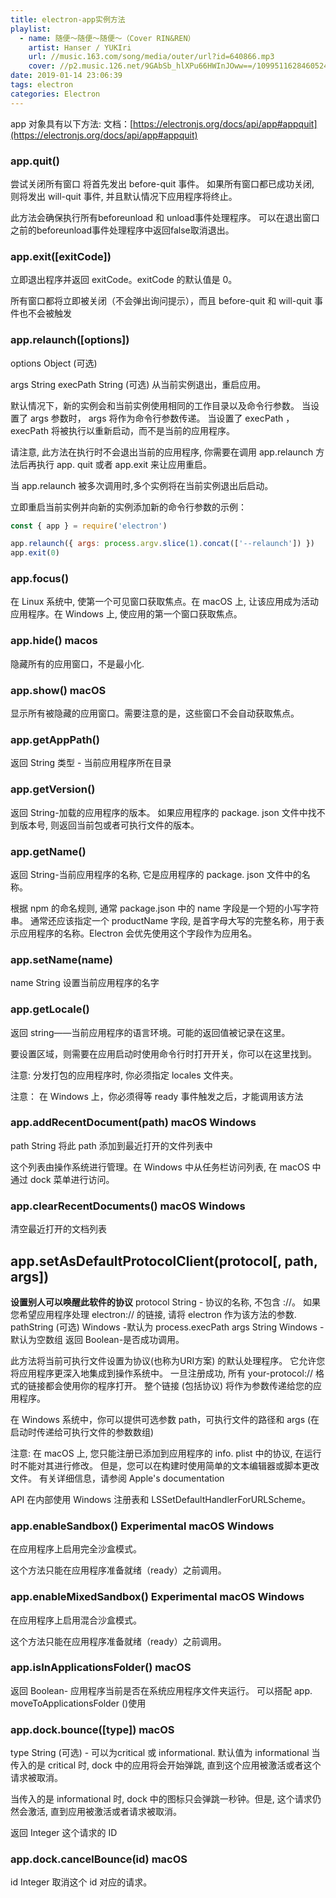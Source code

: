 ```yaml
---
title: electron-app实例方法
playlist:
  - name: 随便～随便～随便～（Cover RIN&REN）
    artist: Hanser / YUKIri
    url: //music.163.com/song/media/outer/url?id=640866.mp3
    cover: //p2.music.126.net/9GAbSb_hlXPu66HWInJOww==/109951162846052486.jpg?param=90y90
date: 2019-01-14 23:06:39
tags: electron
categories: Electron
---
```


app 对象具有以下方法:
文档：[https://electronjs.org/docs/api/app#appquit](https://electronjs.org/docs/api/app#appquit)

<!-- more -->

### app.quit()
尝试关闭所有窗口 将首先发出 before-quit 事件。 如果所有窗口都已成功关闭, 则将发出 will-quit 事件, 并且默认情况下应用程序将终止。

此方法会确保执行所有beforeunload 和 unload事件处理程序。 可以在退出窗口之前的beforeunload事件处理程序中返回false取消退出。

### app.exit([exitCode])
立即退出程序并返回 exitCode。exitCode 的默认值是 0。

所有窗口都将立即被关闭（不会弹出询问提示），而且 before-quit 和 will-quit 事件也不会被触发

### app.relaunch([options])
options Object (可选)

args String
execPath String (可选)
从当前实例退出，重启应用。

默认情况下，新的实例会和当前实例使用相同的工作目录以及命令行参数。 当设置了 args 参数时， args 将作为命令行参数传递。 当设置了 execPath ，execPath 将被执行以重新启动，而不是当前的应用程序。

请注意, 此方法在执行时不会退出当前的应用程序, 你需要在调用 app.relaunch 方法后再执行 app. quit 或者 app.exit 来让应用重启。

当 app.relaunch 被多次调用时,多个实例将在当前实例退出后启动。

立即重启当前实例并向新的实例添加新的命令行参数的示例：
```js
const { app } = require('electron')

app.relaunch({ args: process.argv.slice(1).concat(['--relaunch']) })
app.exit(0)
```

### app.focus()
在 Linux 系统中, 使第一个可见窗口获取焦点。在 macOS 上, 让该应用成为活动应用程序。在 Windows 上, 使应用的第一个窗口获取焦点。

### app.hide() macos
隐藏所有的应用窗口，不是最小化.

### app.show() macOS
显示所有被隐藏的应用窗口。需要注意的是，这些窗口不会自动获取焦点。

### app.getAppPath()
返回 String 类型 - 当前应用程序所在目录

### app.getVersion()
返回 String-加载的应用程序的版本。 如果应用程序的 package. json 文件中找不到版本号, 则返回当前包或者可执行文件的版本。

### app.getName()
返回 String-当前应用程序的名称, 它是应用程序的 package. json 文件中的名称。

根据 npm 的命名规则, 通常 package.json 中的 name 字段是一个短的小写字符串。 通常还应该指定一个 productName 字段, 是首字母大写的完整名称，用于表示应用程序的名称。Electron 会优先使用这个字段作为应用名。

### app.setName(name)
name String
设置当前应用程序的名字

### app.getLocale()
返回 string——当前应用程序的语言环境。可能的返回值被记录在这里。

要设置区域，则需要在应用启动时使用命令行时打开开关，你可以在这里找到。

注意: 分发打包的应用程序时, 你必须指定 locales 文件夹。

注意： 在 Windows 上，你必须得等 ready 事件触发之后，才能调用该方法


### app.addRecentDocument(path) macOS Windows
path String
将此 path 添加到最近打开的文件列表中

这个列表由操作系统进行管理。在 Windows 中从任务栏访问列表, 在 macOS 中通过 dock 菜单进行访问。

### app.clearRecentDocuments() macOS Windows
清空最近打开的文档列表


## app.setAsDefaultProtocolClient(protocol[, path, args])
**设置别人可以唤醒此软件的协议**
protocol String - 协议的名称, 不包含 ://。 如果您希望应用程序处理 electron:// 的链接, 请将 electron 作为该方法的参数.
pathString (可选) Windows -默认为 process.execPath
args String Windows - 默认为空数组
返回 Boolean-是否成功调用。

此方法将当前可执行文件设置为协议(也称为URI方案) 的默认处理程序。 它允许您将应用程序更深入地集成到操作系统中。 一旦注册成功, 所有 your-protocol:// 格式的链接都会使用你的程序打开。 整个链接 (包括协议) 将作为参数传递给您的应用程序。

在 Windows 系统中，你可以提供可选参数 path，可执行文件的路径和 args (在启动时传递给可执行文件的参数数组)

注意: 在 macOS 上, 您只能注册已添加到应用程序的 info. plist 中的协议, 在运行时不能对其进行修改。 但是，您可以在构建时使用简单的文本编辑器或脚本更改文件。 有关详细信息，请参阅 Apple's documentation

API 在内部使用 Windows 注册表和 LSSetDefaultHandlerForURLScheme。


### app.enableSandbox() Experimental macOS Windows
在应用程序上启用完全沙盒模式。

这个方法只能在应用程序准备就绪（ready）之前调用。

### app.enableMixedSandbox() Experimental macOS Windows
在应用程序上启用混合沙盒模式。

这个方法只能在应用程序准备就绪（ready）之前调用。

### app.isInApplicationsFolder() macOS
返回 Boolean- 应用程序当前是否在系统应用程序文件夹运行。 可以搭配 app. moveToApplicationsFolder ()使用

### app.dock.bounce([type]) macOS
type String (可选) - 可以为critical 或 informational. 默认值为 informational
当传入的是 critical 时, dock 中的应用将会开始弹跳, 直到这个应用被激活或者这个请求被取消。

当传入的是 informational 时, dock 中的图标只会弹跳一秒钟。但是, 这个请求仍然会激活, 直到应用被激活或者请求被取消。

返回 Integer 这个请求的 ID

### app.dock.cancelBounce(id) macOS
id Integer
取消这个 id 对应的请求。
